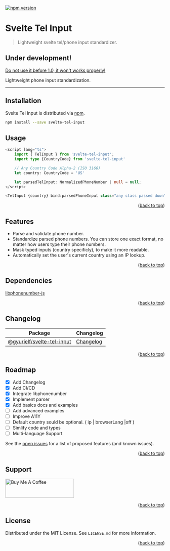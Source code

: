 <a name="readme-top"></a>

[![npm version](https://badge.fury.io/js/svelte-tel-input.svg)](https://badge.fury.io/js/svelte-tel-input)

# Svelte Tel Input

> Lightweight svelte tel/phone input standardizer.

## Under development!

<ins>Do not use it before 1.0, it won't works properly!</ins>

Lightweight phone input standardization.

---

## Installation

Svelte Tel Input is distributed via [npm](https://www.npmjs.com/package/svelte-tel-input).

```bash
npm install --save svelte-tel-input
```

## Usage

```typescript
<script lang="ts">
    import { TelInput } from 'svelte-tel-input';
    import type {CountryCode} from 'svelte-tel-input'

    // Any Country Code Alpha-2 (ISO 3166)
    let country: CountryCode = 'US'

    let parsedTelInput: NormalizedPhoneNumber | null = null;
</script>

<TelInput {country} bind:parsedPhoneInput class="any class passed down" />
```

<p align="right">(<a href="#readme-top">back to top</a>)</p>

## Features

-   Parse and validate phone number.
-   Standardize parsed phone numbers. You can store one exact format, no matter how users type their phone numbers.
-   Mask typed inputs (country specificly), to make it more readable.
-   Automatically set the user's current country using an IP lookup.

<p align="right">(<a href="#readme-top">back to top</a>)</p>

## Dependencies

[libphonenumber-js](https://gitlab.com/catamphetamine/libphonenumber-js)

<p align="right">(<a href="#readme-top">back to top</a>)</p>

## Changelog

| Package                        | Changelog                 |
| ------------------------------ | ------------------------- |
| [@gyurielf/svelte-tel-input]() | [Changelog](CHANGELOG.md) |

<p align="right">(<a href="#readme-top">back to top</a>)</p>

## Roadmap

-   [x] Add Changelog
-   [x] Add CI/CD
-   [x] Integrate libphonenumber
-   [x] Implement parser
-   [x] Add basics docs and examples
-   [ ] Add advanced examples
-   [ ] Improve A11Y
-   [ ] Default country sould be optional. ( ip | browserLang |off )
-   [ ] Simlify code and types
-   [ ] Multi-language Support

See the [open issues](https://github.com/gyurielf/svelte-tel-input/issues) for a list of proposed features (and known issues).

<p align="right">(<a href="#readme-top">back to top</a>)</p>

## Support

<a href="https://www.buymeacoffee.com/gyurielf" target="_blank"><img src="https://cdn.buymeacoffee.com/buttons/v2/default-yellow.png" alt="Buy Me A Coffee" style="height: 60px !important;width: 217px !important;" ></a>

<p align="right">(<a href="#readme-top">back to top</a>)</p>

## License

Distributed under the MIT License. See `LICENSE.md` for more information.

<p align="right">(<a href="#readme-top">back to top</a>)</p>
